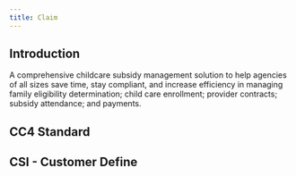```yaml
---
title: Claim
---
```

<api-reference component="DataGrid<Model>"></api-reference>
## Introduction

A comprehensive childcare subsidy management solution to help agencies of all sizes save time, stay compliant, and increase efficiency in managing family eligibility determination; child care enrollment; provider contracts; subsidy attendance; and payments.

## CC4 Standard
<dsgrid class="not-prose mb-4"></dsgrid>

## CSI - Customer Define
<dsgrid :dataSource="csi_claim" class="not-prose mb-4" ></dsgrid>   
